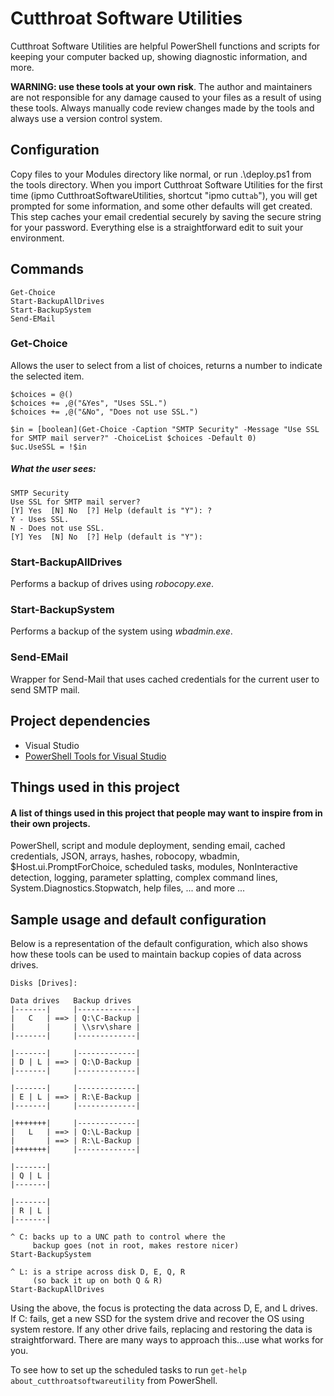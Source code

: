 # Cutthroat Software Utilities #

Cutthroat Software Utilities are helpful PowerShell functions and scripts for keeping your computer backed up, showing diagnostic information, and more.

**WARNING: use these tools at your own risk**. The author and maintainers are not responsible for any damage caused to your files as a result of using these tools. Always manually code review changes made by the tools and always use a version control system.

## Configuration ##

Copy files to your Modules directory like normal, or run .\deploy.ps1 from the tools directory.  When you import Cutthroat Software Utilities for the first time (ipmo CutthroatSoftwareUtilities, shortcut "ipmo cut`tab`"), you will get prompted for some information, and some other defaults will get created. This step caches your email credential securely by saving the secure string for your password. Everything else is a straightforward edit to suit your environment.

## Commands ##

	Get-Choice
	Start-BackupAllDrives
	Start-BackupSystem
	Send-EMail

### Get-Choice ###

Allows the user to select from a list of choices, returns a number to indicate the selected item.

	$choices = @()
    $choices += ,@("&Yes", "Uses SSL.")
    $choices += ,@("&No", "Does not use SSL.")

    $in = [boolean](Get-Choice -Caption "SMTP Security" -Message "Use SSL for SMTP mail server?" -ChoiceList $choices -Default 0)
    $uc.UseSSL = !$in

##### What the user sees: #####

    SMTP Security
    Use SSL for SMTP mail server?
    [Y] Yes  [N] No  [?] Help (default is "Y"): ?
    Y - Uses SSL.
    N - Does not use SSL.
    [Y] Yes  [N] No  [?] Help (default is "Y"): 

### Start-BackupAllDrives ###

Performs a backup of drives using *robocopy.exe*.

### Start-BackupSystem ###

Performs a backup of the system using *wbadmin.exe*.

### Send-EMail ###

Wrapper for Send-Mail that uses cached credentials for the current user to send SMTP mail.

## Project dependencies ##

* Visual Studio
* [PowerShell Tools for Visual Studio](http://adamdriscoll.github.io/poshtools/)

## Things used in this project ##

#### A list of things used in this project that people may want to inspire from in their own projects.

PowerShell, script and module deployment, sending email, cached credentials, JSON, arrays, hashes, robocopy, wbadmin, $Host.ui.PromptForChoice, scheduled tasks, modules, NonInteractive detection, logging, parameter splatting, complex command lines, System.Diagnostics.Stopwatch, help files,
... and more ...

## Sample usage and default configuration ##

Below is a representation of the default configuration, which also shows how these tools can be used to maintain backup copies of data across drives.

	Disks [Drives]:	
	
	Data drives   Backup drives
	|-------|     |-------------|
	|   C   | ==> | Q:\C-Backup |
	|       |     | \\srv\share | 
	|-------|     |-------------| 

	|-------|     |-------------|
	| D | L | ==> | Q:\D-Backup |
	|-------|     |-------------|

	|-------|     |-------------|
	| E | L | ==> | R:\E-Backup |
	|-------|     |-------------|

	|+++++++|     |-------------|
	|   L   | ==> | Q:\L-Backup |
	|       | ==> | R:\L-Backup |
	|+++++++|     |-------------|
	
	|-------|
	| Q | L |
	|-------|

	|-------|
	| R | L |
	|-------|

	^ C: backs up to a UNC path to control where the
	     backup goes (not in root, makes restore nicer)
	Start-BackupSystem

	^ L: is a stripe across disk D, E, Q, R
	     (so back it up on both Q & R)
    Start-BackupAllDrives
 
Using the above, the focus is protecting the data across D, E, and L drives.  If C: fails, get a new SSD for the system drive and recover the OS using system restore. If any other drive fails, replacing and restoring the data is straightforward. There are many ways to approach this...use what works for you.

To see how to set up the scheduled tasks to run `get-help about_cutthroatsoftwareutility` from PowerShell.